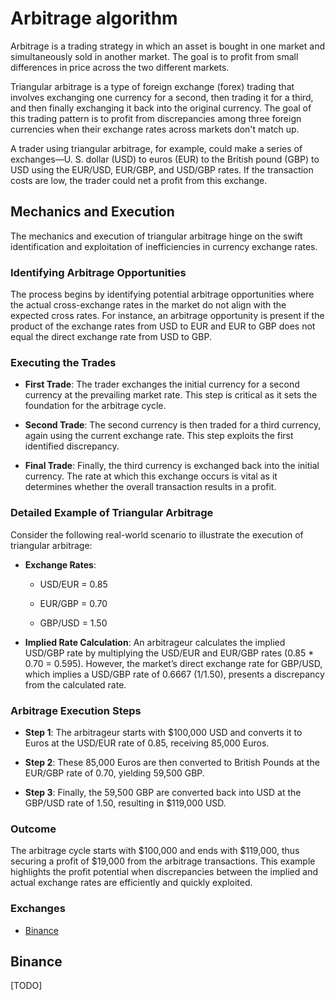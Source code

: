 # Arbitrage algorithm

Arbitrage is a trading strategy in which an asset is bought in one market and simultaneously sold in another market. The
goal is to profit from small differences in price across the two different markets.

Triangular arbitrage is a type of foreign exchange (forex) trading that involves exchanging one currency for a second,
then trading it for a third, and then finally exchanging it back into the original currency. The goal of this trading
pattern is to profit from discrepancies among three foreign currencies when their exchange rates across markets don't
match up.

A trader using triangular arbitrage, for example, could make a series of exchanges—U. S. dollar (USD) to euros (EUR) to
the British pound (GBP) to USD using the EUR/USD, EUR/GBP, and USD/GBP rates. If the transaction costs are low, the
trader could net a profit from this exchange.

## Mechanics and Execution

The mechanics and execution of triangular arbitrage hinge on the swift identification and exploitation of inefficiencies
in currency exchange rates.

### Identifying Arbitrage Opportunities

The process begins by identifying potential arbitrage opportunities where the actual cross-exchange rates in the market
do not align with the expected cross rates. For instance, an arbitrage opportunity is present if the product of the
exchange rates from USD to EUR and EUR to GBP does not equal the direct exchange rate from USD to GBP.

### Executing the Trades

* **First Trade**: The trader exchanges the initial currency for a second currency at the prevailing market rate. This
  step is critical as it sets the foundation for the arbitrage cycle.

* **Second Trade**: The second currency is then traded for a third currency, again using the current exchange rate. This
  step exploits the first identified discrepancy.

* **Final Trade**: Finally, the third currency is exchanged back into the initial currency. The rate at which this
  exchange occurs is vital as it determines whether the overall transaction results in a profit.

### Detailed Example of Triangular Arbitrage

Consider the following real-world scenario to illustrate the execution of triangular arbitrage:

* **Exchange Rates**:

    * USD/EUR = 0.85

    * EUR/GBP = 0.70

    * GBP/USD = 1.50

* **Implied Rate Calculation**: An arbitrageur calculates the implied USD/GBP rate by multiplying the USD/EUR and
  EUR/GBP
  rates (0.85 * 0.70 = 0.595). However, the market’s direct exchange rate for GBP/USD, which implies a USD/GBP rate of
  0.6667 (1/1.50), presents a discrepancy from the calculated rate.

### Arbitrage Execution Steps

* **Step 1**: The arbitrageur starts with $100,000 USD and converts it to Euros at the USD/EUR rate of 0.85, receiving
  85,000 Euros.

* **Step 2**: These 85,000 Euros are then converted to British Pounds at the EUR/GBP rate of 0.70, yielding 59,500 GBP.

* **Step 3**: Finally, the 59,500 GBP are converted back into USD at the GBP/USD rate of 1.50, resulting in $119,000
  USD.

### Outcome

The arbitrage cycle starts with $100,000 and ends with $119,000, thus securing a profit of $19,000 from the arbitrage
transactions. This example highlights the profit potential when discrepancies between the implied and actual exchange
rates are efficiently and quickly exploited.

### Exchanges

* [Binance](#binance)

## Binance

[TODO]





